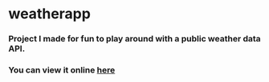 # weatherapp
### Project I made for fun to play around with a public weather data API.
### You can view it online <a href="http://muksitjamil.com/weather.html" target="_blank">here</a>
